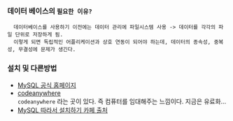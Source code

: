 ### 데이터 베이스의 `필요한 이유?`


      데이터베이스를 사용하기 이전에는 데이터 관리에 파일시스템 사용 -> 데이터를 각각의 파일 단위로 저장하게 됨.
      이렇게 되면 독립적인 어플리케이션과 상호 연동이 되어야 하는데, 데이터의 종속성, 중복성, 무결성에 문제가 생긴다.
      

### 설치 및 다른방법 

- [MySQL 공식 홈페이지](https://www.mysql.com/) <br>
- [codeanywhere](https://codeanywhere.com/?ref=sergeiplatunov262&gclid=CjwKCAiAnZCdBhBmEiwA8nDQxSZc_K7i3lSoDZbf03Gpurj7z7bY5PAF3XLMuAJtwckagbT3ZAHATBoCLQAQAvD_BwE)<br>
`codeanywhere` 라는 곳이 있다. 즉 컴퓨터를 임대해주는 느낌이다. 지금은 유료화...
- [MySQL 따라서 설치하기 카페 출처](https://hongong.hanbit.co.kr/mysql-%EB%8B%A4%EC%9A%B4%EB%A1%9C%EB%93%9C-%EB%B0%8F-%EC%84%A4%EC%B9%98%ED%95%98%EA%B8%B0mysql-community-8-0/)



